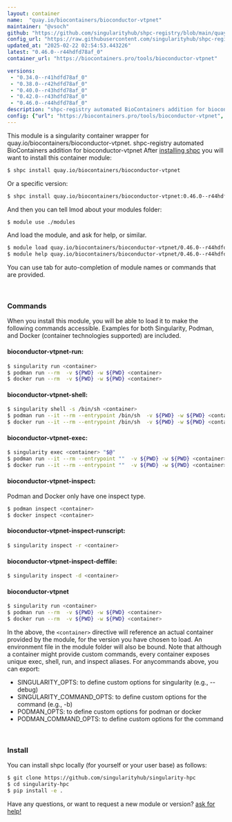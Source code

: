 ```yaml
---
layout: container
name:  "quay.io/biocontainers/bioconductor-vtpnet"
maintainer: "@vsoch"
github: "https://github.com/singularityhub/shpc-registry/blob/main/quay.io/biocontainers/bioconductor-vtpnet/container.yaml"
config_url: "https://raw.githubusercontent.com/singularityhub/shpc-registry/main/quay.io/biocontainers/bioconductor-vtpnet/container.yaml"
updated_at: "2025-02-22 02:54:53.443226"
latest: "0.46.0--r44hdfd78af_0"
container_url: "https://biocontainers.pro/tools/bioconductor-vtpnet"

versions:
 - "0.34.0--r41hdfd78af_0"
 - "0.38.0--r42hdfd78af_0"
 - "0.40.0--r43hdfd78af_0"
 - "0.42.0--r43hdfd78af_0"
 - "0.46.0--r44hdfd78af_0"
description: "shpc-registry automated BioContainers addition for bioconductor-vtpnet"
config: {"url": "https://biocontainers.pro/tools/bioconductor-vtpnet", "maintainer": "@vsoch", "description": "shpc-registry automated BioContainers addition for bioconductor-vtpnet", "latest": {"0.46.0--r44hdfd78af_0": "sha256:5b3adee4d66be8303d43f7bbb2f398d3806648b8f77e26dd32fd5d9b101a8818"}, "tags": {"0.34.0--r41hdfd78af_0": "sha256:5e03519523ae17aeb7867f489cdc3f596992aba4c0f188faadd9d97460c3e5c4", "0.38.0--r42hdfd78af_0": "sha256:9db144074136c327f0b0355b85b983cd5b9af3b5b255b8463d1c7e9df1046fc2", "0.40.0--r43hdfd78af_0": "sha256:010fe18c4b72f4a7af99cd8c7444f1306dc083975b85c7d66644ce114739644d", "0.42.0--r43hdfd78af_0": "sha256:0a3a646c4cef578f85455b3fd833afac7d267b5c1ad598b78098deb4f0b69e83", "0.46.0--r44hdfd78af_0": "sha256:5b3adee4d66be8303d43f7bbb2f398d3806648b8f77e26dd32fd5d9b101a8818"}, "docker": "quay.io/biocontainers/bioconductor-vtpnet"}
---
```


This module is a singularity container wrapper for quay.io/biocontainers/bioconductor-vtpnet.
shpc-registry automated BioContainers addition for bioconductor-vtpnet
After [installing shpc](#install) you will want to install this container module:


```bash
$ shpc install quay.io/biocontainers/bioconductor-vtpnet
```

Or a specific version:

```bash
$ shpc install quay.io/biocontainers/bioconductor-vtpnet:0.46.0--r44hdfd78af_0
```

And then you can tell lmod about your modules folder:

```bash
$ module use ./modules
```

And load the module, and ask for help, or similar.

```bash
$ module load quay.io/biocontainers/bioconductor-vtpnet/0.46.0--r44hdfd78af_0
$ module help quay.io/biocontainers/bioconductor-vtpnet/0.46.0--r44hdfd78af_0
```

You can use tab for auto-completion of module names or commands that are provided.

<br>

### Commands

When you install this module, you will be able to load it to make the following commands accessible.
Examples for both Singularity, Podman, and Docker (container technologies supported) are included.

#### bioconductor-vtpnet-run:

```bash
$ singularity run <container>
$ podman run --rm  -v ${PWD} -w ${PWD} <container>
$ docker run --rm  -v ${PWD} -w ${PWD} <container>
```

#### bioconductor-vtpnet-shell:

```bash
$ singularity shell -s /bin/sh <container>
$ podman run --it --rm --entrypoint /bin/sh  -v ${PWD} -w ${PWD} <container>
$ docker run --it --rm --entrypoint /bin/sh  -v ${PWD} -w ${PWD} <container>
```

#### bioconductor-vtpnet-exec:

```bash
$ singularity exec <container> "$@"
$ podman run --it --rm --entrypoint ""  -v ${PWD} -w ${PWD} <container> "$@"
$ docker run --it --rm --entrypoint ""  -v ${PWD} -w ${PWD} <container> "$@"
```

#### bioconductor-vtpnet-inspect:

Podman and Docker only have one inspect type.

```bash
$ podman inspect <container>
$ docker inspect <container>
```

#### bioconductor-vtpnet-inspect-runscript:

```bash
$ singularity inspect -r <container>
```

#### bioconductor-vtpnet-inspect-deffile:

```bash
$ singularity inspect -d <container>
```



#### bioconductor-vtpnet

```bash
$ singularity run <container>
$ podman run --rm  -v ${PWD} -w ${PWD} <container>
$ docker run --rm  -v ${PWD} -w ${PWD} <container>
```


In the above, the `<container>` directive will reference an actual container provided
by the module, for the version you have chosen to load. An environment file in the
module folder will also be bound. Note that although a container
might provide custom commands, every container exposes unique exec, shell, run, and
inspect aliases. For anycommands above, you can export:

 - SINGULARITY_OPTS: to define custom options for singularity (e.g., --debug)
 - SINGULARITY_COMMAND_OPTS: to define custom options for the command (e.g., -b)
 - PODMAN_OPTS: to define custom options for podman or docker
 - PODMAN_COMMAND_OPTS: to define custom options for the command

<br>

### Install

You can install shpc locally (for yourself or your user base) as follows:

```bash
$ git clone https://github.com/singularityhub/singularity-hpc
$ cd singularity-hpc
$ pip install -e .
```

Have any questions, or want to request a new module or version? [ask for help!](https://github.com/singularityhub/singularity-hpc/issues)